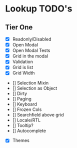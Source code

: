 # Lookup TODO's

## Tier One

- [x] Readonly/Disabled
- [x] Open Modal
- [x] Open Modal Tests
- [x] Grid in the modal
- [x] Validation
- [x] Grid is list
- [x] Grid Width
- [] Selection Mixin
- [] Selection as Object
- [] Dirty
- [] Paging
- [] Keyboard
- [] Frozen Cols
- [] Searchfield above grid
- [] Locale/RTL
- [] Tooltip?
- [] Autocomplete
- [x] Themes
